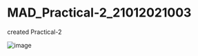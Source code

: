 # MAD_Practical-2_21012021003
created Practical-2

![image](https://github.com/Amitgoswami12/MAD_Practical-2_21012021003/assets/98880561/d46e01e1-2010-405c-bc8c-0aff0a5adfd9)
